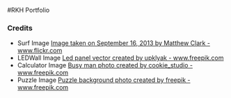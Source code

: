 #RKH Portfolio

### Credits
* Surf Image <a href="https://www.flickr.com/photos/naffleskell/11310545746/in/photostream/"> Image taken on September 16, 2013 by Matthew Clark - www.flickr.com</a>
* LEDWall Image <a href="https://www.freepik.com/vectors/led-panel">Led panel vector created by upklyak - www.freepik.com</a>
* Calculator Image <a href='https://www.freepik.com/photos/busy-man'>Busy man photo created by cookie_studio - www.freepik.com</a>
* Puzzle Image <a href='https://www.freepik.com/photos/puzzle-background'>Puzzle background photo created by freepik - www.freepik.com</a>
